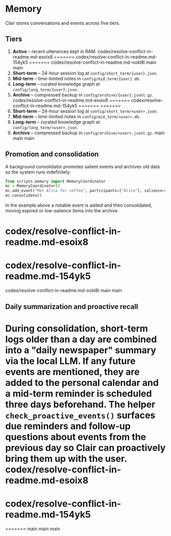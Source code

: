 # Memory

Clair stores conversations and events across five tiers.

## Tiers

1. **Active** – recent utterances kept in RAM.
 codex/resolve-conflict-in-readme.md-esoix8
=======
codex/resolve-conflict-in-readme.md-154yk5
=======
 codex/resolve-conflict-in-readme.md-ookl8l
main
 main
2. **Short-term** – 24-hour session log at `config/short_term/{user}.json`.
3. **Mid-term** – time-limited notes in `config/mid_term/{user}.db`.
4. **Long-term** – curated knowledge graph at `config/long_term/{user}.json`.
5. **Archive** – compressed backup in `config/archive/{user}.jsonl.gz`.
 codex/resolve-conflict-in-readme.md-esoix8
=======
 codex/resolve-conflict-in-readme.md-154yk5
=======
=======
2. **Short-term** – 24-hour session log at `config/short_term/<user>.json`.
3. **Mid-term** – time-limited notes in `config/mid_term/<user>.db`.
4. **Long-term** – curated knowledge graph at `config/long_term/<user>.json`.
5. **Archive** – compressed backup in `config/archive/<user>.jsonl.gz`.
 main
 main
 main

## Promotion and consolidation

A background consolidator promotes salient events and archives old data so the
system runs indefinitely:

```python
from scripts.memory import MemoryCoordinator
mc = MemoryCoordinator()
mc.add_event("Met Alice for coffee", participants=["Alice"], salience=0.9)
mc.consolidate()
```

In the example above a notable event is added and then consolidated, moving
expired or low-salience items into the archive.

 codex/resolve-conflict-in-readme.md-esoix8
=======
 codex/resolve-conflict-in-readme.md-154yk5
=======
 codex/resolve-conflict-in-readme.md-ookl8l
 main
 main
## Daily summarization and proactive recall

During consolidation, short‑term logs older than a day are combined into a
"daily newspaper" summary via the local LLM. If any future events are mentioned,
they are added to the personal calendar and a mid‑term reminder is scheduled
three days beforehand. The helper `check_proactive_events()` surfaces due
reminders and follow‑up questions about events from the previous day so Clair
can proactively bring them up with the user.
 codex/resolve-conflict-in-readme.md-esoix8
=======
 codex/resolve-conflict-in-readme.md-154yk5
=======
=======
 main
 main
 main
